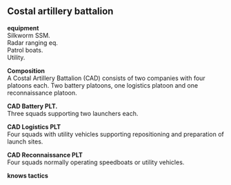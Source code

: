 

## Costal artillery battalion

**equipment**  
Silkworm SSM.  
Radar ranging eq.  
Patrol boats.  
Utility.  

**Composition**  
A Costal Artillery Battalion (CAD) consists of two companies with four platoons each. Two battery platoons, one logistics platoon and one reconnaissance platoon.


**CAD Battery PLT.**  
Three squads supporting two launchers each.

**CAD Logistics PLT**  
Four squads with utility vehicles supporting repositioning and preparation of launch sites.

**CAD Reconnaissance PLT**  
Four squads normally operating speedboats or utility vehicles. 

 
**knows tactics**  

